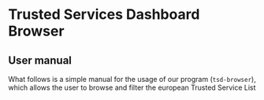 # Trusted Services Dashboard Browser
## User manual

What follows is a simple manual for the usage of our 
program (`tsd-browser`), which allows the user to browse and filter 
the european Trusted Service List
